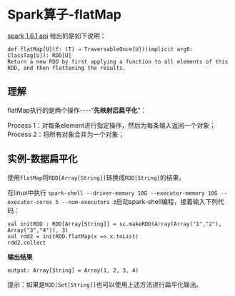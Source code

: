 # Spark算子-flatMap


[spark 1.6.1 api](http://spark.apache.org/docs/latest/api/scala/index.html#org.apache.spark.rdd.RDD) 给出的是如下说明：

```
def flatMap[U](f: (T) ⇒ TraversableOnce[U])(implicit arg0: ClassTag[U]): RDD[U]
Return a new RDD by first applying a function to all elements of this RDD, and then flattening the results.
```

## 理解

flatMap执行的是两个操作----“**先映射后扁平化**”：

Process 1：对每条element进行指定操作，然后为每条输入返回一个对象；
Process 2：将所有对象合并为一个对象；

## 实例-数据扁平化

使用`flatMap`将`RDD[Array[String]]`转换成`RDD[String]`的结果。

在linux中执行 `spark-shell --driver-memory 10G --executor-memory 10G --executor-cores 5 --num-executors 3`启动spark-shell编程，接着输入下列代码：

```
val initRDD : RDD[Array[String]] = sc.makeRDD(Array(Array("1","2"), Array("3","4")), 3)
val rdd2 = initRDD.flatMap(x => x.toList)
rdd2.collect
```

**输出结果**

```
output: Array[String] = Array(1, 2, 3, 4)
```

提示：如果是`RDD[Set[String]]`也可以使用上述方法进行扁平化输出。